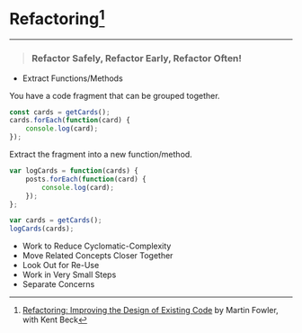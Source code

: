 # Refactoring[^1]
---

> ### Refactor Safely, Refactor Early, Refactor Often!

- Extract Functions/Methods

You have a code fragment that can be grouped together.

```javascript
const cards = getCards();
cards.forEach(function(card) {
    console.log(card);
});
```

Extract the fragment into a new function/method.

```javascript
var logCards = function(cards) {
    posts.forEach(function(card) {
        console.log(card);
    });
};

var cards = getCards();
logCards(cards);
```

- Work to Reduce Cyclomatic-Complexity
- Move Related Concepts Closer Together
- Look Out for Re-Use
- Work in Very Small Steps
- Separate Concerns

[^1]: [Refactoring: Improving the Design of Existing Code](https://www.martinfowler.com/books/refactoring.html) by Martin Fowler, with Kent Beck
